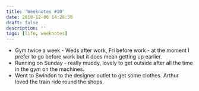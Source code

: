 ```yaml
---
title: 'Weeknotes #10'
date: 2018-12-06 14:26:50
draft: false
description: ''
tags: [life, weeknotes]
---
```


*   Gym twice a week - Weds after work, Fri before work - at the moment I prefer to go before work but it does mean getting up earlier. 
*   Running on Sunday - really muddy, lovely to get outside after all the time in the gym on the machines.
*   Went to Swindon to the designer outlet to get some clothes. Arthur loved the train ride round the shops.
